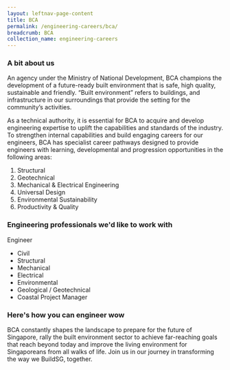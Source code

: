 ```yaml
---
layout: leftnav-page-content
title: BCA
permalink: /engineering-careers/bca/
breadcrumb: BCA
collection_name: engineering-careers
---
```


### A bit about us
An agency under the Ministry of National Development, BCA champions the development of a future-ready built environment that is safe, high quality, sustainable and friendly. “Built environment” refers to buildings, and infrastructure in our surroundings that provide the setting for the community’s activities. 

As a technical authority, it is essential for BCA to acquire and develop engineering expertise to uplift the capabilities and standards of the industry. To strengthen internal capabilities and build engaging careers for our engineers, BCA has specialist career pathways designed to provide engineers with learning, developmental and progression opportunities in the following areas:

1.	Structural 
2.	Geotechnical
3.	Mechanical & Electrical Engineering
4.	Universal Design
5.	Environmental Sustainability
6.	Productivity & Quality

### Engineering professionals we'd like to work with
Engineer
- Civil
- Structural
- Mechanical
- Electrical
- Environmental
- Geological / Geotechnical
- Coastal
Project Manager

### Here's how you can engineer wow
BCA constantly shapes the landscape to prepare for the future of Singapore, rally the built environment sector to achieve far-reaching goals that reach beyond today and improve the living environment for Singaporeans from all walks of life.
Join us in our journey in transforming the way we BuildSG, together.
